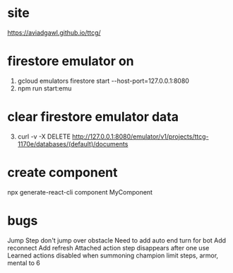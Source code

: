 # site
https://aviadgawl.github.io/ttcg/

# firestore emulator on
1) gcloud emulators firestore start --host-port=127.0.0.1:8080
2) npm run start:emu

# clear firestore emulator data
3) curl -v -X DELETE http://127.0.0.1:8080/emulator/v1/projects/ttcg-1170e/databases/(default)/documents

# create component
npx generate-react-cli component MyComponent

# bugs
Jump Step don't jump over obstacle
Need to add auto end turn for bot
Add reconnect
Add refresh
Attached action step disappears after one use
Learned actions disabled when summoning champion
limit steps, armor, mental to 6